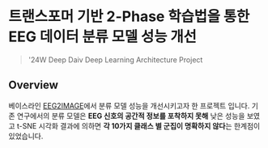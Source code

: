 # 트랜스포머 기반 2-Phase 학습법을 통한 EEG 데이터 분류 모델 성능 개선
> '24W Deep Daiv Deep Learning Architecture Project

## Overview
베이스라인 [EEG2IMAGE](https://github.com/prajwalsingh/EEG2Image)에서 분류 모델 성능을 개선시키고자 한 프로젝트 입니다.
기존 연구에서의 분류 모델은 **EEG 신호의 공간적 정보를 포착하지 못해** 낮은 성능을 보였고 t-SNE 시각화 결과에 의하면 **각 10가지 클래스 별 군집이 명확하지 않다**는 한계점이 있었습니다.
